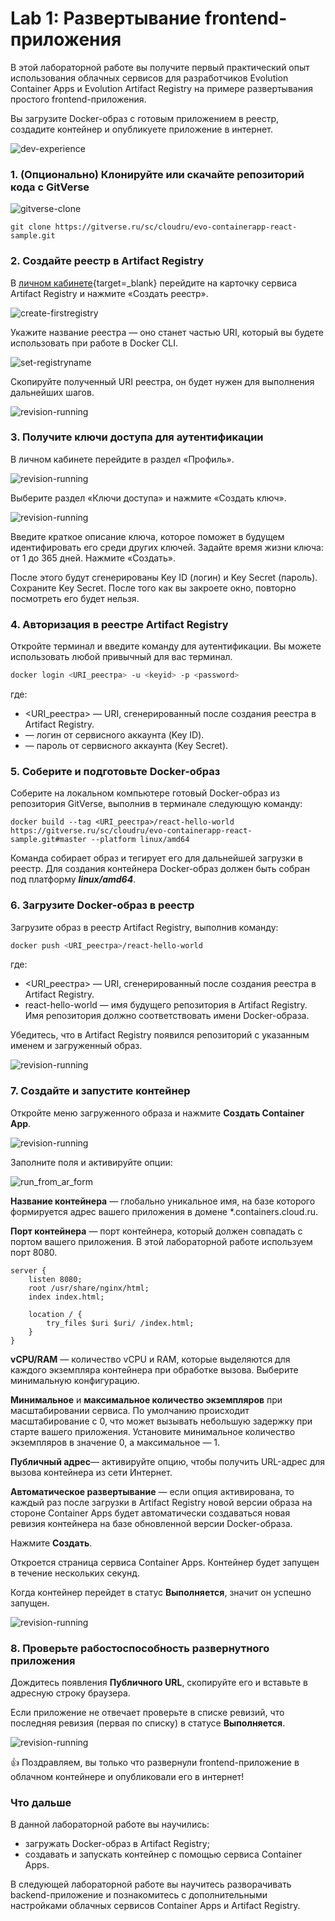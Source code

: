 # Lab 1: Развертывание frontend-приложения

В этой лабораторной работе вы получите первый практический опыт использования облачных сервисов для разработчиков Evolution Container Apps и Evolution Artifact Registry на примере развертывания простого frontend-приложения.

Вы загрузите Docker-образ с готовым приложением в реестр, создадите контейнер и опубликуете приложение в интернет. 

![dev-experience](images/dev_experience.svg)

### 1. (Опционально) Клонируйте или скачайте репозиторий кода c GitVerse

![gitverse-clone](images/lab1/gitverse_clone.png) 

```
git clone https://gitverse.ru/sc/cloudru/evo-containerapp-react-sample.git
```

### 2. Создайте реестр в Artifact Registry
В [личном кабинете](https://console.cloud.ru){target=_blank} перейдите на карточку сервиса Artifact Registry и нажмите «Создать реестр».

![create-firstregistry](images/lab1/ar_create_firstregistry.png)

Укажите название реестра — оно станет частью URI, который вы будете использовать при работе в Docker CLI. 

![set-registryname](images/lab1/create_registry.png)

Скопируйте полученный URI реестра, он будет нужен для выполнения дальнейших шагов. 

![revision-running](images/lab1/ar_copy-uri.png)

### 3. Получите ключи доступа для аутентификации
В личном кабинете перейдите в раздел «Профиль».

![revision-running](images/lab1/ar_profile.png)

Выберите раздел «Ключи доступа» и нажмите «Создать ключ».

![revision-running](images/lab1/ar__profile-create-api-key.png)

Введите краткое описание ключа, которое поможет в будущем идентифировать его среди других ключей.
Задайте время жизни ключа: от 1 до 365 дней. 
Нажмите «Создать».

После этого будут сгенерированы Key ID (логин) и Key Secret (пароль). 
Сохраните Key Secret. После того как вы закроете окно, повторно посмотреть его будет нельзя. 

### 4. Авторизация в реестре Artifact Registry 
Откройте терминал и введите команду для аутентификации. Вы можете использовать любой привычный для вас терминал.

```bash
docker login <URI_реестра> -u <keyid> -p <password>
```
где: 
- <URI_реестра> — URI, сгенерированный после создания реестра в Artifact Registry.
- <keyid> — логин от сервисного аккаунта (Key ID).
- <password> — пароль от сервисного аккаунта (Key Secret).

### 5. Соберите и подготовьте Docker-образ

Cоберите на локальном компьютере готовый Docker-образ из репозитория GitVerse, выполнив в терминале следующую команду: 

```shell
docker build --tag <URI_реестра>/react-hello-world https://gitverse.ru/sc/cloudru/evo-containerapp-react-sample.git#master --platform linux/amd64
```
Команда собирает образ и тегирует его для дальнейшей загрузки в реестр.
Для создания контейнера Docker-образ должен быть собран под платформу ***linux/amd64***.

### 6. Загрузите Docker-образ в реестр

Загрузите образ в реестр Artifact Registry, выполнив команду:

```bash
docker push <URI_реестра>/react-hello-world
```
где: 
- <URI_реестра> — URI, сгенерированный после создания реестра в Artifact Registry.
- react-hello-world — имя будущего репозитория в Artifact Registry. Имя репозитория должно соответствовать имени Docker-образа. 

Убедитесь, что в Artifact Registry появился репозиторий с указанным именем и загруженный образ.

![revision-running](images/lab1/ar_reestr-image-upload-success.png)

### 7. Создайте и запустите контейнер

Откройте меню загруженного образа и нажмите **Создать Container App**. 

![revision-running](images/lab1/run_from_ar.png)

Заполните поля и активируйте опции:

![run_from_ar_form](images/lab1/run_from_ar_form.png)

**Название контейнера** — глобально уникальное имя, на базе которого формируется адрес вашего приложения в домене *.containers.cloud.ru.

**Порт контейнера** — порт контейнера, который должен совпадать с портом вашего приложения. В этой лабораторной работе используем порт 8080.

```
server {
    listen 8080;
    root /usr/share/nginx/html;
    index index.html;

    location / {
        try_files $uri $uri/ /index.html;
    }
}
```

**vCPU/RAM** — количество vCPU и RAM, которые выделяются для каждого экземпляра контейнера при обработке вызова. Выберите минимальную конфигурацию.

**Минимальное** и **максимальное количество экземпляров** при масштабировании сервиса. По умолчанию происходит масштабирование с 0, что может вызывать небольшую задержку при старте вашего приложения. Установите минимальное количество экземпляров в значение 0, а максимальное — 1.

**Публичный адрес**— активируйте опцию, чтобы получить URL-адрес для вызова контейнера из сети Интернет.

**Автоматическое развертывание** — если опция активирована, то каждый раз после загрузки в Artifact Registry новой версии образа на стороне Container Apps будет автоматически создаваться новая ревизия контейнера на базе обновленной версии Docker-образа. 

Нажмите **Создать**.

Откроется страница сервиса Container Apps. 
Контейнер будет запущен в течение нескольких секунд.

Когда контейнер перейдет в статус **Выполняется**, значит он успешно запущен.

![revision-running](images/lab1/ca_running.png)


### 8. Проверьте рабостоспособность развернутного приложения

Дождитесь появления **Публичного URL**, скопируйте его и вставьте в адресную строку браузера.

Если приложение не отвечает проверьте в списке ревизий, что последняя ревизия (первая по списку) в статусе **Выполняется**.

![revision-running](images/lab1/revision_running.png)
    
:thumbsup: Поздравляем, вы только что развернули frontend-приложение в облачном контейнере и опубликовали его в интернет!  

### Что дальше

В данной лабораторной работе вы научились:

- загружать Docker-образ в Artifact Registry;
- создавать и запускать контейнер с помощью сервиса Container Apps.

В следующей лабораторной работе вы научитесь разворачивать backend-приложение и познакомитесь с дополнительными настройками облачных сервисов Container Apps и Artifact Registry.